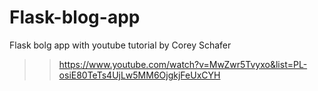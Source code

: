 # Flask-blog-app

Flask bolg app with youtube tutorial by Corey Schafer

>> https://www.youtube.com/watch?v=MwZwr5Tvyxo&list=PL-osiE80TeTs4UjLw5MM6OjgkjFeUxCYH
